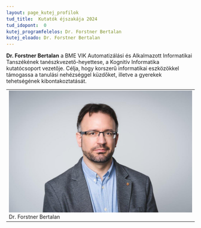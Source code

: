```yaml
---
layout: page_kutej_profilok
tud_title:  Kutatók éjszakája 2024
tud_idopont:  0
kutej_programfelelos: Dr. Forstner Bertalan
kutej_eloado: Dr. Forstner Bertalan
---
```


**Dr. Forstner Bertalan** a BME VIK Automatizálási és Alkalmazott Informatikai Tanszékének tanészkvezető-heyettese, a Kognitív Informatika kutatócsoport vezetője. Célja, hogy korszerű informatikai eszközökkel támogassa a tanulási nehézséggel küzdőket, illetve a gyerekek tehetségének kibontakoztatását.


<table class="picture">
<tr>
<td>

<div class="gallery">
    <img src="images/Forstner_Bertalan.jpg" max-width="250" max-height="200">
  <div class="desc">Dr. Forstner Bertalan</div>
</div>

</td>
</tr>
</table>
